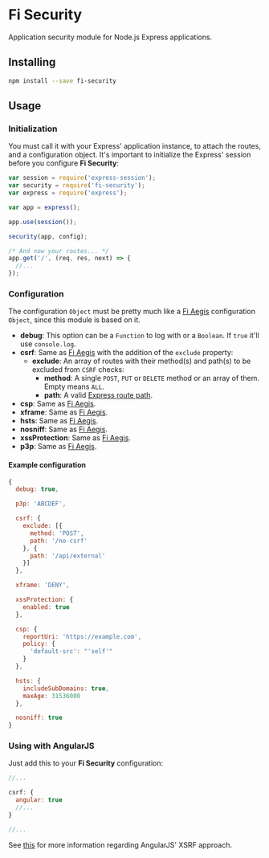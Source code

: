 # Fi Security

Application security module for Node.js Express applications.

## Installing

```sh
npm install --save fi-security
```

## Usage

### Initialization

You must call it with your Express' application instance, to attach the routes, and a configuration object. It's important to initialize the Express' session before you configure **Fi Security**:

```js
var session = require('express-session');
var security = require('fi-security');
var express = require('express');

var app = express();

app.use(session());

security(app, config);

/* And now your routes... */
app.get('/', (req, res, next) => {
  //...
});
```

### Configuration

The configuration `Object` must be pretty much like a [Fi Aegis](https://github.com/FinalDevStudio/fi-aegis#api) configuration `Object`, since this module is based on it.

- **debug**: This option can be a `Function` to log with or a `Boolean`. If `true` it'll use `console.log`.
- **csrf**: Same as [Fi Aegis](https://github.com/FinalDevStudio/fi-aegis#cross-site-request-forgery) with the addition of the `exclude` property:
  - **exclude**: An array of routes with their method(s) and path(s) to be excluded from `CSRF` checks:
    - **method**: A single `POST`, `PUT` or `DELETE` method or an array of them. Empty means `ALL`.
    - **path**: A valid [Express route path](http://expressjs.com/en/guide/routing.html#route-paths).
- **csp**: Same as [Fi Aegis](https://github.com/FinalDevStudio/fi-aegis#content-security-policy).
- **xframe**: Same as [Fi Aegis](https://github.com/FinalDevStudio/fi-aegis#x-frame-options).
- **hsts**: Same as [Fi Aegis](https://github.com/FinalDevStudio/fi-aegis#http-strict-transport-security).
- **nosniff**: Same as [Fi Aegis](https://github.com/FinalDevStudio/fi-aegis#x-content-type-options).
- **xssProtection**: Same as [Fi Aegis](https://github.com/FinalDevStudio/fi-aegis#x-xss-protection).
- **p3p**: Same as [Fi Aegis](https://github.com/FinalDevStudio/fi-aegis#platform-for-privacy-preferences-p3p-project).

#### Example configuration

```js
{
  debug: true,

  p3p: 'ABCDEF',

  csrf: {
    exclude: [{
      method: 'POST',
      path: '/no-csrf'
    }, {
      path: '/api/external'
    }]
  },

  xframe: 'DENY',

  xssProtection: {
    enabled: true
  },

  csp: {
    reportUri: 'https://example.com',
    policy: {
      'default-src': "'self'"
    }
  },

  hsts: {
    includeSubDomains: true,
    maxAge: 31536000
  },

  nosniff: true
}
```

### Using with AngularJS

Just add this to your **Fi Security** configuration:

```js
//...

csrf: {
  angular: true
  //...
}

//...
```

See [this](https://docs.angularjs.org/api/ng/service/$http#cross-site-request-forgery-xsrf-protection) for more information regarding AngularJS' XSRF approach.
